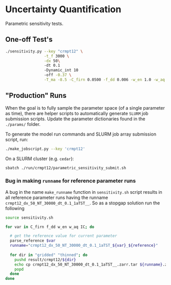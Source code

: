 # Uncertainty Quantification    

Parametric sensitivity tests.  

## One-off Test's

```bash
./sensitivity.py --key "crmpt12" \
                 -t_f 3000 \
                 -dx 50\ 
                 -dt 0.1 
                 -Dynamic_int 10 
                 -off -0.37 \
                 -T_ma -8.5 -C_firn 0.0500 -f_dd 0.006 -w_en 1.0 -w_aq 5.0 -IC 0.0
```

## "Production" Runs 

When the goal is to fully sample the parameter space (of a single parameter as time), there are helper scripts to automatically generate `SLURM` job submission scripts. 
Update the parameter dictionaries found in the `./params/` folder. 

To generate the model run commands and SLURM job array submission script, run: 
```bash
./make_jobscript.py --key 'crmpt12'
```

On a SLURM cluster (e.g. `cedar`):
```bash
sbatch ./run/crmpt12/parametric_sensitivity_submit.sh
```

### Bug in making `runname` for reference parameter runs 

A bug in the name `make_runname` function in `sensitivity.sh` script results
in all reference parameter runs having the runname
`crmpt12_dx_50_NT_30000_dt_0.1_1aTST__`. So as a stopgap solution run the following
```bash
source sensitivity.sh

for var in C_firn f_dd w_en w_aq IC; do 

  # get the reference value for current parameter
  parse_reference $var
  runname="crmpt12_dx_50_NT_30000_dt_0.1_1aTST_${var}_${reference}"
    
  for dir in "gridded" "thinned"; do
    pushd result/crmpt12/${dir}
    echo cp crmpt12_dx_50_NT_30000_dt_0.1_1aTST__.zarr.tar ${runname}.zarr.tar
    popd
  done
done
```
